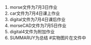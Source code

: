1. morse文件为7月3日作业
2. car文件为7月4日课上作业
3. digital文件为7月4日课后作业
4. morseCAD文件为7月5日作业
5. digital4文件为附加作业
6. SUMMARUY为总结
#实物图片在文件中
